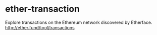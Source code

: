 ether-transaction
===============

Explore transactions on the Ethereum network discovered by Etherface.
http://ether.fund/tool/transactions
